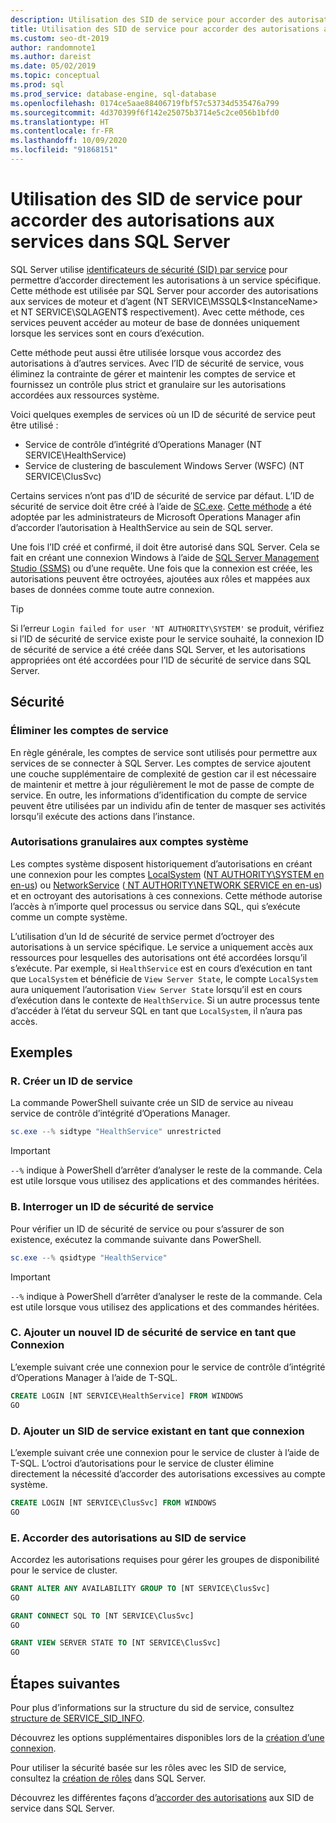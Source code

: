 ```yaml
---
description: Utilisation des SID de service pour accorder des autorisations aux services dans SQL Server
title: Utilisation des SID de service pour accorder des autorisations aux services
ms.custom: seo-dt-2019
author: randomnote1
ms.author: dareist
ms.date: 05/02/2019
ms.topic: conceptual
ms.prod: sql
ms.prod_service: database-engine, sql-database
ms.openlocfilehash: 0174ce5aae88406719fbf57c53734d535476a799
ms.sourcegitcommit: 4d370399f6f142e25075b3714e5c2ce056b1bfd0
ms.translationtype: HT
ms.contentlocale: fr-FR
ms.lasthandoff: 10/09/2020
ms.locfileid: "91868151"
---
```

# <a name="using-service-sids-to-grant-permissions-to-services-in-sql-server"></a>Utilisation des SID de service pour accorder des autorisations aux services dans SQL Server

SQL Server utilise [identificateurs de sécurité (SID) par service](https://support.microsoft.com/help/2620201/sql-server-uses-a-service-sid-to-provide-service-isolation) pour permettre d’accorder directement les autorisations à un service spécifique. Cette méthode est utilisée par SQL Server pour accorder des autorisations aux services de moteur et d’agent (NT SERVICE\MSSQL$<InstanceName> et NT SERVICE\SQLAGENT$<InstanceName> respectivement). Avec cette méthode, ces services peuvent accéder au moteur de base de données uniquement lorsque les services sont en cours d’exécution.

Cette méthode peut aussi être utilisée lorsque vous accordez des autorisations à d’autres services. Avec l’ID de sécurité de service, vous éliminez la contrainte de gérer et maintenir les comptes de service et fournissez un contrôle plus strict et granulaire sur les autorisations accordées aux ressources système.

Voici quelques exemples de services où un ID de sécurité de service peut être utilisé :

- Service de contrôle d’intégrité d’Operations Manager (NT SERVICE\HealthService)
- Service de clustering de basculement Windows Server (WSFC) (NT SERVICE\ClusSvc)

Certains services n’ont pas d’ID de sécurité de service par défaut. L’ID de sécurité de service doit être créé à l’aide de [SC.exe](/windows/desktop/services/configuring-a-service-using-sc). [Cette méthode](https://kevinholman.com/2016/08/25/sql-mp-run-as-accounts-no-longer-required/) a été adoptée par les administrateurs de Microsoft Operations Manager afin d’accorder l’autorisation à HealthService au sein de SQL server.

Une fois l’ID créé et confirmé, il doit être autorisé dans SQL Server. Cela se fait en créant une connexion Windows à l’aide de [SQL Server Management Studio (SSMS)](../../ssms/download-sql-server-management-studio-ssms.md) ou d’une requête. Une fois que la connexion est créée, les autorisations peuvent être octroyées, ajoutées aux rôles et mappées aux bases de données comme toute autre connexion.

> [!TIP]
> Si l’erreur `Login failed for user 'NT AUTHORITY\SYSTEM'` se produit, vérifiez si l’ID de sécurité de service existe pour le service souhaité, la connexion ID de sécurité de service a été créée dans SQL Server, et les autorisations appropriées ont été accordées pour l’ID de sécurité de service dans SQL Server.

## <a name="security"></a>Sécurité

### <a name="eliminate-service-accounts"></a>Éliminer les comptes de service

En règle générale, les comptes de service sont utilisés pour permettre aux services de se connecter à SQL Server. Les comptes de service ajoutent une couche supplémentaire de complexité de gestion car il est nécessaire de maintenir et mettre à jour régulièrement le mot de passe de compte de service. En outre, les informations d’identification du compte de service peuvent être utilisées par un individu afin de tenter de masquer ses activités lorsqu’il exécute des actions dans l’instance.

### <a name="granular-permissions-to-system-accounts"></a>Autorisations granulaires aux comptes système

Les comptes système disposent historiquement d’autorisations en créant une connexion pour les comptes [LocalSystem](/windows/win32/services/localsystem-account) ([NT AUTHORITY\SYSTEM en en-us](../../database-engine/configure-windows/configure-windows-service-accounts-and-permissions.md#Localized_service_names)) ou [NetworkService](/windows/desktop/Services/networkservice-account) ([ NT AUTHORITY\NETWORK SERVICE en en-us](../../database-engine/configure-windows/configure-windows-service-accounts-and-permissions.md#Localized_service_names)) et en octroyant des autorisations à ces connexions. Cette méthode autorise l’accès à n’importe quel processus ou service dans SQL, qui s’exécute comme un compte système.

L’utilisation d’un Id de sécurité de service permet d’octroyer des autorisations à un service spécifique. Le service a uniquement accès aux ressources pour lesquelles des autorisations ont été accordées lorsqu’il s’exécute. Par exemple, si `HealthService` est en cours d’exécution en tant que `LocalSystem` et bénéficie de `View Server State`, le compte `LocalSystem` aura uniquement l’autorisation `View Server State` lorsqu’il est en cours d’exécution dans le contexte de `HealthService`. Si un autre processus tente d’accéder à l’état du serveur SQL en tant que `LocalSystem`, il n’aura pas accès.

## <a name="examples"></a>Exemples

### <a name="a-create-a-service-sid"></a>R. Créer un ID de service

La commande PowerShell suivante crée un SID de service au niveau service de contrôle d’intégrité d’Operations Manager.

```PowerShell
sc.exe --% sidtype "HealthService" unrestricted
```

> [!IMPORTANT]
> `--%` indique à PowerShell d’arrêter d’analyser le reste de la commande. Cela est utile lorsque vous utilisez des applications et des commandes héritées.

### <a name="b-query-a-service-sid"></a>B. Interroger un ID de sécurité de service

Pour vérifier un ID de sécurité de service ou pour s’assurer de son existence, exécutez la commande suivante dans PowerShell.

```PowerShell
sc.exe --% qsidtype "HealthService"
```

> [!IMPORTANT]
> `--%` indique à PowerShell d’arrêter d’analyser le reste de la commande. Cela est utile lorsque vous utilisez des applications et des commandes héritées.

### <a name="c-add-a-newly-created-service-sid-as-a-login"></a>C. Ajouter un nouvel ID de sécurité de service en tant que Connexion

L’exemple suivant crée une connexion pour le service de contrôle d’intégrité d’Operations Manager à l’aide de T-SQL.

```SQL
CREATE LOGIN [NT SERVICE\HealthService] FROM WINDOWS
GO
```

### <a name="d-add-an-existing-service-sid-as-a-login"></a>D. Ajouter un SID de service existant en tant que connexion

L’exemple suivant crée une connexion pour le service de cluster à l’aide de T-SQL. L’octroi d’autorisations pour le service de cluster élimine directement la nécessité d’accorder des autorisations excessives au compte système.

```SQL
CREATE LOGIN [NT SERVICE\ClusSvc] FROM WINDOWS
GO
```

### <a name="e-grant-permissions-to-a-service-sid"></a>E. Accorder des autorisations au SID de service

Accordez les autorisations requises pour gérer les groupes de disponibilité pour le service de cluster.

```SQL
GRANT ALTER ANY AVAILABILITY GROUP TO [NT SERVICE\ClusSvc]
GO

GRANT CONNECT SQL TO [NT SERVICE\ClusSvc]
GO

GRANT VIEW SERVER STATE TO [NT SERVICE\ClusSvc]
GO
```

## <a name="next-steps"></a>Étapes suivantes

Pour plus d’informations sur la structure du sid de service, consultez [structure de SERVICE_SID_INFO](/windows/win32/api/winsvc/ns-winsvc-service_sid_info).

Découvrez les options supplémentaires disponibles lors de la [création d’une connexion](../../t-sql/statements/create-login-transact-sql.md).

Pour utiliser la sécurité basée sur les rôles avec les SID de service, consultez la [création de rôles](../../t-sql/statements/create-role-transact-sql.md) dans SQL Server.

Découvrez les différentes façons d’[accorder des autorisations](../../t-sql/statements/grant-transact-sql.md) aux SID de service dans SQL Server.